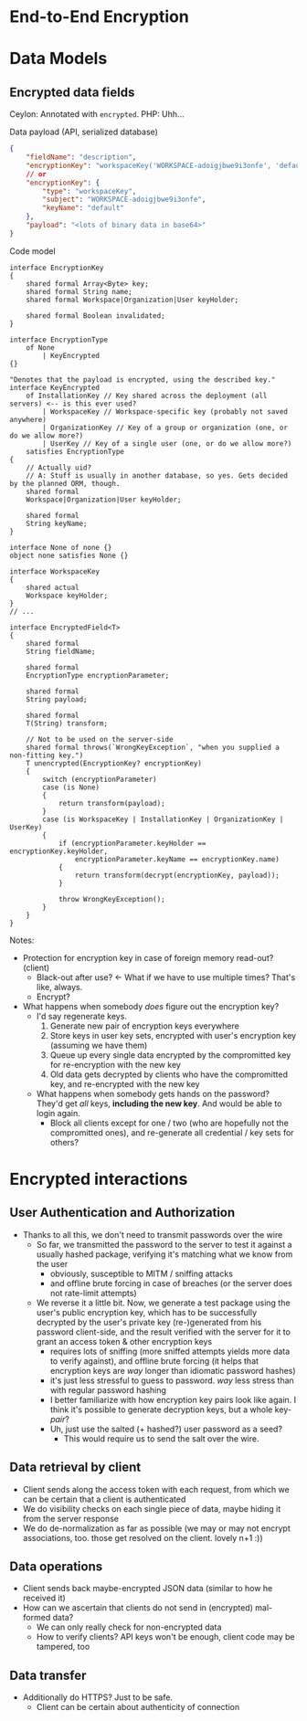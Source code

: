 End-to-End Encryption
=====================

Data Models
===========

Encrypted data fields
---------------------

Ceylon: Annotated with `encrypted`.
PHP: Uhh...

Data payload (API, serialized database)
```json
{
    "fieldName": "description",
    "encryptionKey": "workspaceKey('WORKSPACE-adoigjbwe9i3onfe', 'default')",
    // or
    "encryptionKey": {
        "type": "workspaceKey",
        "subject": "WORKSPACE-adoigjbwe9i3onfe",
        "keyName": "default"
    },
    "payload": "<lots of binary data in base64>"
}
```

Code model
```ceylon
interface EncryptionKey
{
    shared formal Array<Byte> key;
    shared formal String name;
    shared formal Workspace|Organization|User keyHolder;

    shared formal Boolean invalidated;
}

interface EncryptionType
    of None
        | KeyEncrypted
{}

"Denotes that the payload is encrypted, using the described key."
interface KeyEncrypted
    of InstallationKey // Key shared across the deployment (all servers) <-- is this ever used?
        | WorkspaceKey // Workspace-specific key (probably not saved anywhere)
        | OrganizationKey // Key of a group or organization (one, or do we allow more?)
        | UserKey // Key of a single user (one, or do we allow more?)
    satisfies EncryptionType
{
    // Actually uid?
    // A: Stuff is usually in another database, so yes. Gets decided by the planned ORM, though.
    shared formal
    Workspace|Organization|User keyHolder;

    shared formal
    String keyName;
}

interface None of none {}
object none satisfies None {}

interface WorkspaceKey
{
    shared actual
    Workspace keyHolder;
}
// ...

interface EncryptedField<T>
{
    shared formal
    String fieldName;

    shared formal
    EncryptionType encryptionParameter;

    shared formal
    String payload;

    shared formal
    T(String) transform;

    // Not to be used on the server-side
    shared formal throws(`WrongKeyException`, "when you supplied a non-fitting key.")
    T unencrypted(EncryptionKey? encryptionKey)
    {
        switch (encryptionParameter)
        case (is None)
        {
            return transform(payload);
        }
        case (is WorkspaceKey | InstallationKey | OrganizationKey | UserKey)
        {
            if (encryptionParameter.keyHolder == encryptionKey.keyHolder,
                encryptionParameter.keyName == encryptionKey.name)
            {
                return transform(decrypt(encryptionKey, payload));
            }

            throw WrongKeyException();
        }
    }
}
```

Notes:
 * Protection for encryption key in case of foreign memory read-out? (client)
    * Black-out after use? <- What if we have to use multiple times? That's like, always.
    * Encrypt?
 * What happens when somebody *does* figure out the encryption key?
    * I'd say regenerate keys.
        1. Generate new pair of encryption keys everywhere
        2. Store keys in user key sets, encrypted with user's encryption key (assuming we have them)
        3. Queue up every single data encrypted by the compromitted key for re-encryption with the new key
        4. Old data gets decrypted by clients who have the compromitted key, and re-encrypted with the new key
    * What happens when somebody gets hands on the password? They'd get *all* keys, **including the new key**. And would be able to login again.
        * Block all clients except for one / two (who are hopefully not the compromitted ones), and re-generate all credential / key sets for others?

Encrypted interactions
======================

User Authentication and Authorization
-------------------------------------

* Thanks to all this, we don't need to transmit passwords over the wire
    * So far, we transmitted the password to the server to test it against a usually hashed package, verifying it's matching what we know from the user
        * obviously, susceptible to MITM / sniffing attacks
        * and offline brute forcing in case of breaches (or the server does not rate-limit attempts)
    * We reverse it a little bit. Now, we generate a test package using the user's public encryption key, which has to be successfully decrypted by the user's private key (re-)generated from his password client-side, and the result verified with the server for it to grant an access token & other encryption keys
        * requires lots of sniffing (more sniffed attempts yields more data to verify against), and offline brute forcing (it helps that encryption keys are *way* longer than idiomatic password hashes)
        * it's just less stressful to guess to password. *way* less stress than with regular password hashing
        * I better familiarize with how encryption key pairs look like again. I think it's possible to generate decryption keys, but a whole key-*pair*?
        * Uh, just use the salted (+ hashed?) user password as a seed?
          * This would require us to send the salt over the wire.

Data retrieval by client
--------------------------

* Client sends along the access token with each request, from which we can be certain that a client is authenticated
* We do visibility checks on each single piece of data, maybe hiding it from the server response
* We do de-normalization as far as possible (we may or may not encrypt associations, too. those get resolved on the client. lovely n+1 :))

Data operations
---------------

* Client sends back maybe-encrypted JSON data (similar to how he received it)
* How can we ascertain that clients do not send in (encrypted) mal-formed data?
  * We can only really check for non-encrypted data
  * How to verify clients? API keys won't be enough, client code may be tampered, too

Data transfer
-------------

* Additionally do HTTPS? Just to be safe.
  * Client can be certain about authenticity of connection
